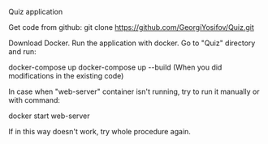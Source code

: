 Quiz application

Get code from github:
git clone https://github.com/GeorgiYosifov/Quiz.git

Download Docker.
Run the application with docker.
Go to "Quiz" directory and run:

docker-compose up
docker-compose up --build (When you did modifications in the existing code)

In case when "web-server" container isn't running, try to run it manually or with command:

docker start web-server

If in this way doesn't work, try whole procedure again.